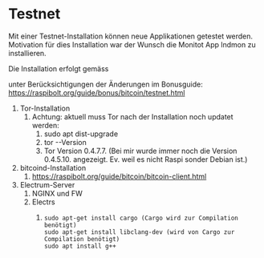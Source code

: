 # Testnet

Mit einer Testnet-Installation können neue Applikationen getestet werden. Motivation für dies Installation war der Wunsch die Monitot App lndmon zu installieren.

Die Installation erfolgt gemäss 

[Raspibolt]: https://raspibolt.org

unter Berücksichtigungen der Änderungen im Bonusguide:  https://raspibolt.org/guide/bonus/bitcoin/testnet.html

1. Tor-Installation
   1. Achtung: aktuell muss Tor nach der Installation noch updatet werden:
      1. sudo apt dist-upgrade
      2. tor --Version
      3. Tor Version 0.4.7.7. (Bei mir wurde immer noch die Version 0.4.5.10. angezeigt. Ev. weil es nicht Raspi sonder Debian ist.)
2. bitcoind-Installation
   1. https://raspibolt.org/guide/bitcoin/bitcoin-client.html
3. Electrum-Server
   1. NGINX und FW
   2. Electrs
      1. ```
         sudo apt-get install cargo (Cargo wird zur Compilation  benötigt)
         sudo apt-get install libclang-dev (wird von Cargo zur Compilation benötigt)
         sudo apt install g++
         ```



